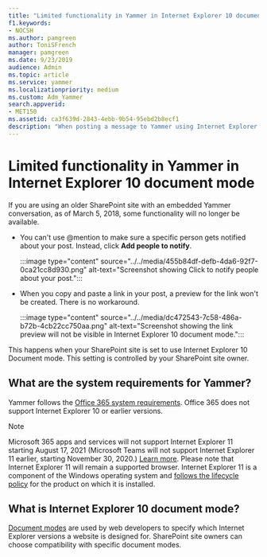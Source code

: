 ```yaml
---
title: "Limited functionality in Yammer in Internet Explorer 10 document mode"
f1.keywords:
- NOCSH
ms.author: pamgreen
author: ToniSFrench
manager: pamgreen
ms.date: 9/23/2019
audience: Admin
ms.topic: article
ms.service: yammer
ms.localizationpriority: medium
ms.custom: Adm_Yammer
search.appverid: 
- MET150
ms.assetid: ca3f639d-2843-4ebb-9b54-95ebd2b8ecf1
description: "When posting a message to Yammer using Internet Explorer 10 document mode, at-mentions and link previews are not available."
---
```


# Limited functionality in Yammer in Internet Explorer 10 document mode

If you are using an older SharePoint site with an embedded Yammer conversation, as of March 5, 2018, some functionality will no longer be available.
  
- You can't use @mention to make sure a specific person gets notified about your post. Instead, click **Add people to notify**.

    :::image type="content" source="../../media/455b84df-defb-4da6-92f7-0ca21cc8d930.png" alt-text="Screenshot showing Click to notify people about your post.":::
  
- When you copy and paste a link in your post, a preview for the link won't be created. There is no workaround. 

    :::image type="content" source="../../media/dc472543-7c58-486a-b72b-4cb22cc750aa.png" alt-text="Screenshot showing the link preview will not be visible in Internet Explorer 10 document mode.":::
  
This happens when your SharePoint site is set to use Internet Explorer 10 Document mode. This setting is controlled by your SharePoint site owner.
  
## What are the system requirements for Yammer?

Yammer follows the [Office 365 system requirements](https://go.microsoft.com/fwlink/?linkid=809136). Office 365 does not support Internet Explorer 10 or earlier versions.

> [!NOTE]
> Microsoft 365 apps and services will not support Internet Explorer 11 starting August 17, 2021 (Microsoft Teams will not support Internet Explorer 11 earlier, starting November 30, 2020.) [Learn more](https://aka.ms/AA97tsw). Please note that Internet Explorer 11 will remain a supported browser. Internet Explorer 11 is a component of the Windows operating system and [follows the lifecycle policy](/lifecycle/faq/internet-explorer-microsoft-edge) for the product on which it is installed.
  
## What is Internet Explorer 10 document mode?

[Document modes](/openspecs/ie_standards/ms-iedoco/d3fffb13-31cc-4dd0-b38c-2b6aaabc153e) are used by web developers to specify which Internet Explorer versions a website is designed for. SharePoint site owners can choose compatibility with specific document modes.